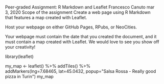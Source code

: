 Peer-graded Assignment: R Markdown and Leaflet
Francesco Canuto
mar 3, 2020
Scope of the assignment
Create a web page using R Markdown that features a map created with Leaflet.

Host your webpage on either GitHub Pages, RPubs, or NeoCities.

Your webpage must contain the date that you created the document, and it must contain a map created with Leaflet. We would love to see you show off your creativity!

library(leaflet)

my_map <- leaflet() %>%
  addTiles() %>%  
  addMarkers(lng=7.68465, lat=45.0432, popup="Salsa Rossa - Really good pizza in Turin")
my_map 
